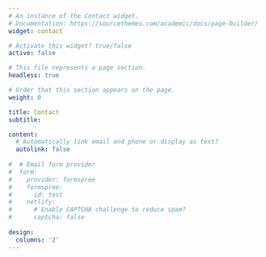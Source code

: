 ```yaml
---
# An instance of the Contact widget.
# Documentation: https://sourcethemes.com/academic/docs/page-builder/
widget: contact

# Activate this widget? true/false
active: false

# This file represents a page section.
headless: true

# Order that this section appears on the page.
weight: 0

title: Contact
subtitle:

content:
  # Automatically link email and phone or display as text?
  autolink: false
  
#  # Email form provider
#  form:
#    provider: formspree
#    formspree:
#      id: test
#    netlify:
#      # Enable CAPTCHA challenge to reduce spam?
#      captcha: false
  
design:
  columns: '2'
---
```

